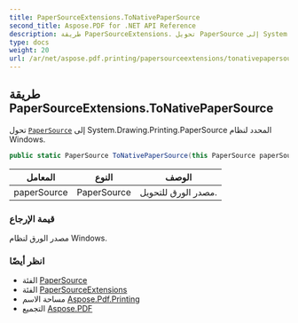 ```yaml
---
title: PaperSourceExtensions.ToNativePaperSource
second_title: Aspose.PDF for .NET API Reference
description: طريقة PaperSourceExtensions. تحويل PaperSource إلى System.Drawing.Printing.PaperSource المحدد لنظام Windows
type: docs
weight: 20
url: /ar/net/aspose.pdf.printing/papersourceextensions/tonativepapersource/
---
```

## طريقة PaperSourceExtensions.ToNativePaperSource

تحول [`PaperSource`](../../papersource/) إلى System.Drawing.Printing.PaperSource المحدد لنظام Windows.

```csharp
public static PaperSource ToNativePaperSource(this PaperSource paperSource)
```

| المعامل | النوع | الوصف |
| --- | --- | --- |
| paperSource | PaperSource | مصدر الورق للتحويل. |

### قيمة الإرجاع

مصدر الورق لنظام Windows.

### انظر أيضًا

* الفئة [PaperSource](../../papersource/)
* الفئة [PaperSourceExtensions](../)
* مساحة الاسم [Aspose.Pdf.Printing](../../../aspose.pdf.printing/)
* التجميع [Aspose.PDF](../../../)